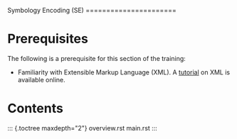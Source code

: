 Symbology Encoding (SE) ======================

# Prerequisites

The following is a prerequisite for this section of the training:

-   Familiarity with Extensible Markup Language (XML). A
    [tutorial](https://www.w3schools.com/xml/) on XML is available
    online.

# Contents

::: {.toctree maxdepth="2"}
overview.rst main.rst
:::
